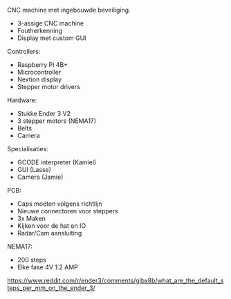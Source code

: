 CNC machine met ingebouwde beveiliging.
-	3-assige CNC machine
-	Foutherkenning
-	Display met custom GUI

Controllers:
-	Raspberry Pi 4B+
-	Microcontroller
-	Nextion display
-	Stepper motor drivers

Hardware:
-	Stukke Ender 3 V2
-	3 stepper motors (NEMA17)
-	Belts
-	Camera

Specialisaties:
-	GCODE interpreter (Kamiel)
-	GUI (Lasse)
-	Camera (Jamie)

PCB:
-	Caps moeten volgens richtlijn
-	Nieuwe connectoren voor steppers 
-	3x Maken 
-	Kijken voor de hat en IO 
-	Radar/Cam aansluiting 

NEMA17:
-	200 steps 
-	Elke fase 4V 1.2 AMP


https://www.reddit.com/r/ender3/comments/glbx8b/what_are_the_default_steps_per_mm_on_the_ender_3/


